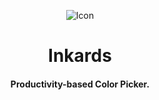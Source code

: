 <p align="center">
  <img src="https://github.com/JeysonFlores/Lightning/blob/main/data/icons/128/com.github.jeysonflores.lightning.svg" alt="Icon" />
</p>
<h1 align="center">Inkards</h1>
<h4 align="center">Productivity-based Color Picker.</h4>